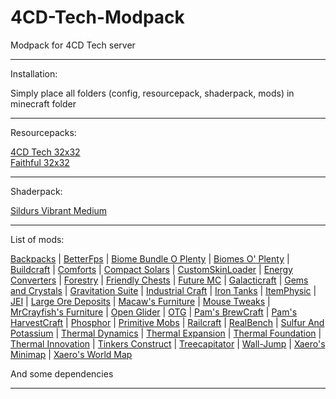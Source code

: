 # 4CD-Tech-Modpack
Modpack for 4CD Tech server

--------------------------------------------------

Installation:

Simply place all folders (config, resourcepack, shaderpack, mods) in minecraft folder

--------------------------------------------------

Resourcepacks:

[4CD Tech 32x32](https://github.com/SealedSeal/4CD-Tech-32x32)<br>
[Faithful 32x32](https://faithfulpack.net/)<br>

--------------------------------------------------

Shaderpack:

[Sildurs Vibrant Medium](https://sildurs-shaders.github.io/)

--------------------------------------------------

List of mods:

[Backpacks](https://www.curseforge.com/minecraft/mc-mods/forge-backpacks) |
[BetterFps](https://www.curseforge.com/minecraft/mc-mods/betterfps) |
[Biome Bundle O Plenty](https://www.curseforge.com/minecraft/mc-mods/biome-bundle-o-plenty) |
[Biomes O' Plenty](https://www.curseforge.com/minecraft/mc-mods/biomes-o-plenty) |
[Buildcraft](https://www.curseforge.com/minecraft/mc-mods/buildcraft) |
[Comforts](https://www.curseforge.com/minecraft/mc-mods/comforts) |
[Compact Solars](https://www.curseforge.com/minecraft/mc-mods/compact-solars) |
[CustomSkinLoader](https://www.curseforge.com/minecraft/mc-mods/customskinloader) |
[Energy Converters](https://www.curseforge.com/minecraft/mc-mods/energy-converters) |
[Forestry](https://www.curseforge.com/minecraft/mc-mods/forestry) |
[Friendly Chests](https://www.curseforge.com/minecraft/mc-mods/friendly-chests) |
[Future MC](https://www.curseforge.com/minecraft/mc-mods/future-mc) |
[Galacticraft](https://www.curseforge.com/minecraft/mc-mods/galacticraft-legacy) |
[Gems and Crystals](https://www.curseforge.com/minecraft/mc-mods/gems-and-crystals) |
[Gravitation Suite](https://www.curseforge.com/minecraft/mc-mods/gravitation-suite) |
[Industrial Craft](https://www.curseforge.com/minecraft/mc-mods/industrial-craft) |
[Iron Tanks](https://www.curseforge.com/minecraft/mc-mods/iron-tanks) |
[ItemPhysic](https://www.curseforge.com/minecraft/mc-mods/itemphysic) |
[JEI](https://www.curseforge.com/minecraft/mc-mods/jei) |
[Large Ore Deposits](https://www.curseforge.com/minecraft/mc-mods/large-ore-deposits) |
[Macaw's Furniture](https://www.curseforge.com/minecraft/mc-mods/macaws-furniture) |
[Mouse Tweaks](https://www.curseforge.com/minecraft/mc-mods/mouse-tweaks) |
[MrCrayfish's Furniture](https://www.curseforge.com/minecraft/mc-mods/mrcrayfish-furniture-mod) |
[Open Glider](https://www.curseforge.com/minecraft/mc-mods/open-glider) |
[OTG](https://www.curseforge.com/minecraft/mc-mods/open-terrain-generator) |
[Pam's BrewCraft](https://www.curseforge.com/minecraft/mc-mods/pams-brewcraft) |
[Pam's HarvestCraft](https://www.curseforge.com/minecraft/mc-mods/pams-harvestcraft) |
[Phosphor](https://www.curseforge.com/minecraft/mc-mods/phosphor-forge) |
[Primitive Mobs](https://www.curseforge.com/minecraft/mc-mods/primitive-mobs) |
[Railcraft](https://www.curseforge.com/minecraft/mc-mods/railcraft) |
[RealBench](https://www.curseforge.com/minecraft/mc-mods/realbench) |
[Sulfur And Potassium](https://www.curseforge.com/minecraft/mc-mods/sulfur-and-potassium-make-more-gunpowder) |
[Thermal Dynamics](https://www.curseforge.com/minecraft/mc-mods/thermal-dynamics) |
[Thermal Expansion](https://www.curseforge.com/minecraft/mc-mods/thermal-expansion) |
[Thermal Foundation](https://www.curseforge.com/minecraft/mc-mods/thermal-foundation) |
[Thermal Innovation](https://www.curseforge.com/minecraft/mc-mods/thermal-innovation) |
[Tinkers Construct](https://www.curseforge.com/minecraft/mc-mods/tinkers-construct) |
[Treecapitator](https://www.curseforge.com/minecraft/mc-mods/treecapitator-updated) |
[Wall-Jump](https://www.curseforge.com/minecraft/mc-mods/wall-jump) |
[Xaero's Minimap](https://www.curseforge.com/minecraft/mc-mods/xaeros-minimap) |
[Xaero's World Map](https://www.curseforge.com/minecraft/mc-mods/xaeros-world-map)<br>

And some dependencies

--------------------------------------------------
